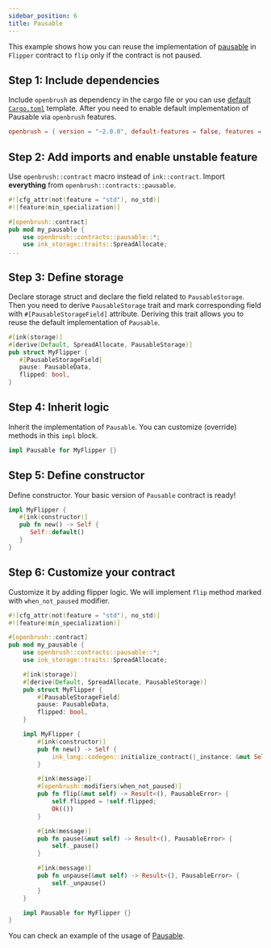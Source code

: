 ```yaml
---
sidebar_position: 6
title: Pausable
---
```


This example shows how you can reuse the implementation of
[pausable](https://github.com/Supercolony-net/openbrush-contracts/tree/master/contracts/src/security/pausable) in `Flipper` contract to `flip` only if the contract is not paused.

## Step 1: Include dependencies

Include `openbrush` as dependency in the cargo file or you can use [default `Cargo.toml`](/smart-contracts/overview#the-default-toml-of-your-project-with-openbrush) template.
After you need to enable default implementation of Pausable via `openbrush` features.

```toml
openbrush = { version = "~2.0.0", default-features = false, features = ["pausable"] }
```

## Step 2: Add imports and enable unstable feature

Use `openbrush::contract` macro instead of `ink::contract`. Import **everything** from `openbrush::contracts::pausable`.

```rust
#![cfg_attr(not(feature = "std"), no_std)]
#![feature(min_specialization)]

#[openbrush::contract]
pub mod my_pausable {
    use openbrush::contracts::pausable::*;
    use ink_storage::traits::SpreadAllocate;
...
```

## Step 3: Define storage

Declare storage struct and declare the field related to `PausableStorage`.
Then you need to derive `PausableStorage` trait and mark corresponding field
with `#[PausableStorageField]` attribute. Deriving this trait allows you to reuse
the default implementation of `Pausable`.

```rust
#[ink(storage)]
#[derive(Default, SpreadAllocate, PausableStorage)]
pub struct MyFlipper {
   #[PausableStorageField]
   pause: PausableData,
   flipped: bool,
}
```

## Step 4: Inherit logic

Inherit the implementation of `Pausable`. You can customize (override) methods in this `impl` block.

```rust
impl Pausable for MyFlipper {}
```

## Step 5: Define constructor

Define constructor. Your basic version of `Pausable` contract is ready!

```rust
impl MyFlipper {
   #[ink(constructor)]
   pub fn new() -> Self {
      Self::default()
   }
}
```

## Step 6: Customize your contract

Customize it by adding flipper logic. We will implement `flip` method marked with `when_not_paused` modifier.

```rust
#![cfg_attr(not(feature = "std"), no_std)]
#![feature(min_specialization)]

#[openbrush::contract]
pub mod my_pausable {
    use openbrush::contracts::pausable::*;
    use ink_storage::traits::SpreadAllocate;

    #[ink(storage)]
    #[derive(Default, SpreadAllocate, PausableStorage)]
    pub struct MyFlipper {
        #[PausableStorageField]
        pause: PausableData,
        flipped: bool,
    }

    impl MyFlipper {
        #[ink(constructor)]
        pub fn new() -> Self {
            ink_lang::codegen::initialize_contract(|_instance: &mut Self| {})
        }

        #[ink(message)]
        #[openbrush::modifiers(when_not_paused)]
        pub fn flip(&mut self) -> Result<(), PausableError> {
            self.flipped = !self.flipped;
            Ok(())
        }

        #[ink(message)]
        pub fn pause(&mut self) -> Result<(), PausableError> {
            self._pause()
        }

        #[ink(message)]
        pub fn unpause(&mut self) -> Result<(), PausableError> {
            self._unpause()
        }
    }

    impl Pausable for MyFlipper {}
}
```

You can check an example of the usage of [Pausable](https://github.com/Supercolony-net/openbrush-contracts/tree/master/examples/pausable).
